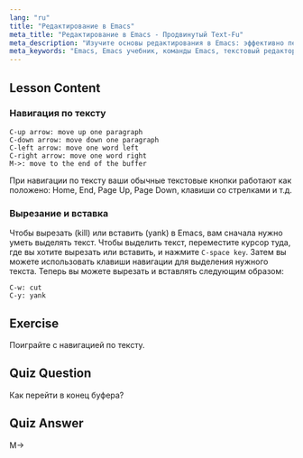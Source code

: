 ```yaml
---
lang: "ru"
title: "Редактирование в Emacs"
meta_title: "Редактирование в Emacs - Продвинутый Text-Fu"
meta_description: "Изучите основы редактирования в Emacs: эффективно перемещайтесь по тексту, вырезайте и вставляйте. Это руководство для начинающих поможет вам освоить основные команды Emacs для Linux."
meta_keywords: "Emacs, Emacs учебник, команды Emacs, текстовый редактор, редактор Linux, навигация Emacs, Emacs для начинающих, руководство Emacs"
---
```


## Lesson Content

### Навигация по тексту

```
C-up arrow: move up one paragraph
C-down arrow: move down one paragraph
C-left arrow: move one word left
C-right arrow: move one word right
M->: move to the end of the buffer
```

При навигации по тексту ваши обычные текстовые кнопки работают как положено: Home, End, Page Up, Page Down, клавиши со стрелками и т.д.

### Вырезание и вставка

Чтобы вырезать (kill) или вставить (yank) в Emacs, вам сначала нужно уметь выделять текст. Чтобы выделить текст, переместите курсор туда, где вы хотите вырезать или вставить, и нажмите `C-space key`. Затем вы можете использовать клавиши навигации для выделения нужного текста. Теперь вы можете вырезать и вставлять следующим образом:

```
C-w: cut
C-y: yank
```

## Exercise

Поиграйте с навигацией по тексту.

## Quiz Question

Как перейти в конец буфера?

## Quiz Answer

M->

